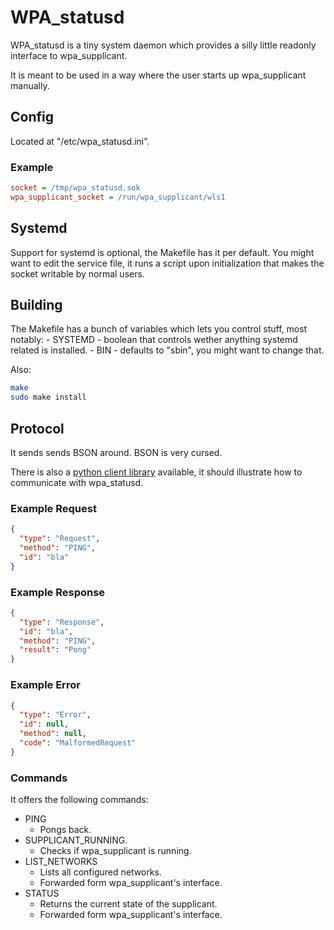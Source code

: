 # WPA_statusd
WPA_statusd is a tiny system daemon which provides a silly little readonly interface to wpa_supplicant.

It is meant to be used in a way where the user starts up wpa_supplicant manually.

## Config
Located at "/etc/wpa_statusd.ini".

### Example

```ini
socket = /tmp/wpa_statusd.sok
wpa_supplicant_socket = /run/wpa_supplicant/wls1
```

## Systemd
Support for systemd is optional, the Makefile has it per default.
You might want to edit the service file, it runs a script upon initialization that makes the socket writable by normal users.

## Building
The Makefile has a bunch of variables which lets you control stuff, most notably:
    - SYSTEMD
        - boolean that controls wether anything systemd related is installed.
    - BIN
        - defaults to "sbin", you might want to change that.

Also:
```sh
make
sudo make install
```

## Protocol
It sends sends BSON around. BSON is very cursed.

There is also a [python client library](https://github.com/AlexFence/wpa_status) available, it should illustrate how to communicate with wpa_statusd.

### Example Request
```json
{
  "type": "Request",
  "method": "PING",
  "id": "bla"
}
```

### Example Response
```json
{
  "type": "Response",
  "id": "bla",
  "method": "PING",
  "result": "Pong"
}
```

### Example Error
```json
{
  "type": "Error",
  "id": null,
  "method": null,
  "code": "MalformedRequest"
}
```

### Commands

It offers the following commands:
- PING
    - Pongs back.
- SUPPLICANT_RUNNING.
    - Checks if wpa_supplicant is running.
- LIST_NETWORKS
    - Lists all configured networks.
    - Forwarded form wpa_supplicant's interface.
- STATUS
    - Returns the current state of the supplicant.
    - Forwarded form wpa_supplicant's interface.


